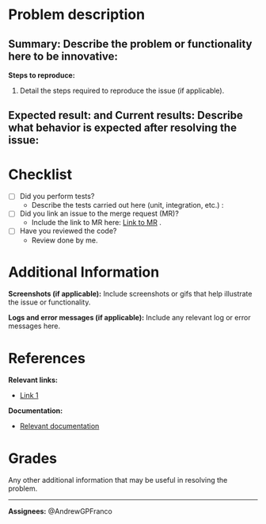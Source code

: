 # Problem description

**Summary:**
Describe the problem or functionality here to be innovative:
- 

**Steps to reproduce:**
1. Detail the steps required to reproduce the issue (if applicable).

**Expected result:** and **Current results:**
Describe what behavior is expected after resolving the issue:
- 

# Checklist

- [ ] Did you perform tests?
  - Describe the tests carried out here (unit, integration, etc.) : 
- [ ] Did you link an issue to the merge request (MR)?
  - Include the link to MR here: [Link to MR]() .
- [ ] Have you reviewed the code?
  - Review done by me.

# Additional Information

**Screenshots (if applicable):**
Include screenshots or gifs that help illustrate the issue or functionality.

**Logs and error messages (if applicable):**
Include any relevant log or error messages here.

# References

**Relevant links:**
- [Link 1](URL_DO_LINK_1)

**Documentation:**
- [Relevant documentation](DOCUMENTATION_URL)

# Grades

Any other additional information that may be useful in resolving the problem.

---

**Assignees:** @AndrewGPFranco